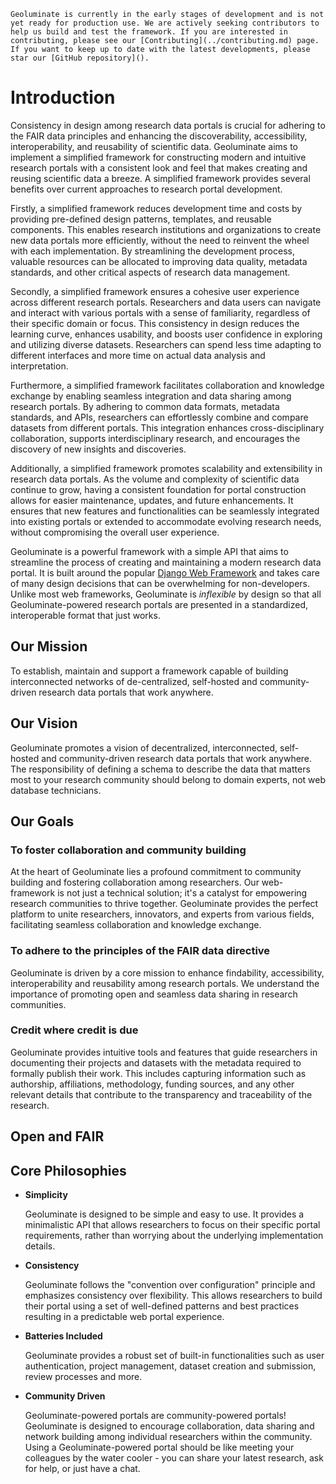 ```{warning}
Geoluminate is currently in the early stages of development and is not yet ready for production use. We are actively seeking contributors to help us build and test the framework. If you are interested in contributing, please see our [Contributing](../contributing.md) page. If you want to keep up to date with the latest developments, please star our [GitHub repository]().
```

# Introduction

Consistency in design among research data portals is crucial for adhering to the FAIR data principles and enhancing the discoverability, accessibility, interoperability, and reusability of scientific data. Geoluminate aims to implement a simplified framework for constructing modern and intuitive research portals with a consistent look and feel that makes creating and reusing scientific data a breeze. A simplified framework provides several benefits over current approaches to research portal development.

Firstly, a simplified framework reduces development time and costs by providing pre-defined design patterns, templates, and reusable components. This enables research institutions and organizations to create new data portals more efficiently, without the need to reinvent the wheel with each implementation. By streamlining the development process, valuable resources can be allocated to improving data quality, metadata standards, and other critical aspects of research data management.

Secondly, a simplified framework ensures a cohesive user experience across different research portals. Researchers and data users can navigate and interact with various portals with a sense of familiarity, regardless of their specific domain or focus. This consistency in design reduces the learning curve, enhances usability, and boosts user confidence in exploring and utilizing diverse datasets. Researchers can spend less time adapting to different interfaces and more time on actual data analysis and interpretation.

Furthermore, a simplified framework facilitates collaboration and knowledge exchange by enabling seamless integration and data sharing among research portals. By adhering to common data formats, metadata standards, and APIs, researchers can effortlessly combine and compare datasets from different portals. This integration enhances cross-disciplinary collaboration, supports interdisciplinary research, and encourages the discovery of new insights and discoveries.

Additionally, a simplified framework promotes scalability and extensibility in research data portals. As the volume and complexity of scientific data continue to grow, having a consistent foundation for portal construction allows for easier maintenance, updates, and future enhancements. It ensures that new features and functionalities can be seamlessly integrated into existing portals or extended to accommodate evolving research needs, without compromising the overall user experience.

Geoluminate is a powerful framework with a simple API that aims to streamline the process of creating and maintaining a modern research data portal. It is built around the popular [Django Web Framework](https://www.djangoproject.com) and takes care of many design decisions that can be overwhelming for non-developers. Unlike most web frameworks, Geoluminate is *inflexible* by design so that all Geoluminate-powered research portals are presented in a standardized, interoperable format that just works.

## Our Mission

To establish, maintain and support a framework capable of building interconnected networks of de-centralized, self-hosted and community-driven research data portals that work anywhere.

## Our Vision

Geoluminate promotes a vision of decentralized, interconnected, self-hosted and community-driven research data portals that work anywhere. The responsibility of defining a schema to describe the data that matters most to your research community should belong to domain experts, not web database technicians. 

## Our Goals

### To foster collaboration and community building

At the heart of Geoluminate lies a profound commitment to community building and fostering collaboration among researchers. Our web-framework is not just a technical solution; it's a catalyst for empowering research communities to thrive together. Geoluminate provides the perfect platform to unite researchers, innovators, and experts from various fields, facilitating seamless collaboration and knowledge exchange.

### To adhere to the principles of the FAIR data directive

Geoluminate is driven by a core mission to enhance findability, accessibility, interoperability and reusability among research portals. We understand the importance of promoting open and seamless data sharing in research communities.

### Credit where credit is due

Geoluminate provides intuitive tools and features that guide researchers in documenting their projects and datasets with the metadata required to formally publish their work. This includes capturing information such as authorship, affiliations, methodology, funding sources, and any other relevant details that contribute to the transparency and traceability of the research.






## Open and FAIR


## Core Philosophies

- **Simplicity** 

    Geoluminate is designed to be simple and easy to use. It provides a minimalistic API that allows researchers to focus on their specific portal requirements, rather than worrying about the underlying implementation details.

- **Consistency**
  
    Geoluminate follows the "convention over configuration" principle and emphasizes consistency over flexibility. This allows researchers to build their portal using a set of well-defined patterns and best practices resulting in a predictable web portal experience.

- **Batteries Included**
  
    Geoluminate provides a robust set of built-in functionalities such as user authentication, project management, dataset creation and submission, review processes and more.

- **Community Driven**

    Geoluminate-powered portals are community-powered portals! Geoluminate is designed to encourage collaboration, data sharing and network building among individual researchers within the community. Using a Geoluminate-powered portal should be like meeting your colleagues by the water cooler - you can share your latest research, ask for help, or just have a chat. 

